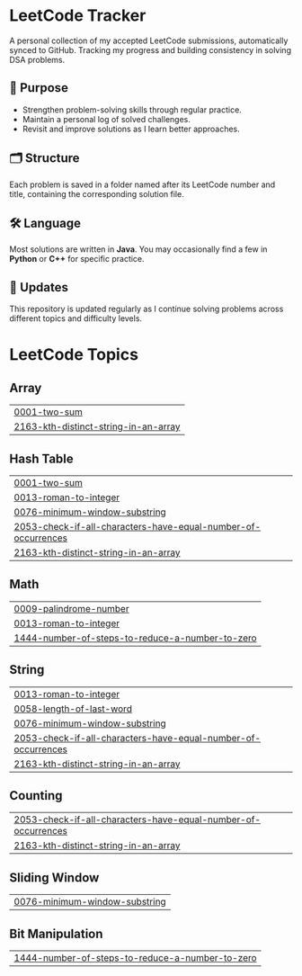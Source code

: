 # LeetCode Tracker
A personal collection of my accepted LeetCode submissions, automatically synced to GitHub. Tracking my progress and building consistency in solving DSA problems.

## 🎯 Purpose
- Strengthen problem-solving skills through regular practice.
- Maintain a personal log of solved challenges.
- Revisit and improve solutions as I learn better approaches.

## 🗂️ Structure
Each problem is saved in a folder named after its LeetCode number and title, containing the corresponding solution file.

## 🛠️ Language
Most solutions are written in **Java**. You may occasionally find a few in **Python** or **C++** for specific practice.

## 🔄 Updates
This repository is updated regularly as I continue solving problems across different topics and difficulty levels.


<!---LeetCode Topics Start-->
# LeetCode Topics
## Array
|  |
| ------- |
| [0001-two-sum](https://github.com/ramyashreemk44/LeetCode/tree/master/0001-two-sum) |
| [2163-kth-distinct-string-in-an-array](https://github.com/ramyashreemk44/LeetCode/tree/master/2163-kth-distinct-string-in-an-array) |
## Hash Table
|  |
| ------- |
| [0001-two-sum](https://github.com/ramyashreemk44/LeetCode/tree/master/0001-two-sum) |
| [0013-roman-to-integer](https://github.com/ramyashreemk44/LeetCode/tree/master/0013-roman-to-integer) |
| [0076-minimum-window-substring](https://github.com/ramyashreemk44/LeetCode/tree/master/0076-minimum-window-substring) |
| [2053-check-if-all-characters-have-equal-number-of-occurrences](https://github.com/ramyashreemk44/LeetCode/tree/master/2053-check-if-all-characters-have-equal-number-of-occurrences) |
| [2163-kth-distinct-string-in-an-array](https://github.com/ramyashreemk44/LeetCode/tree/master/2163-kth-distinct-string-in-an-array) |
## Math
|  |
| ------- |
| [0009-palindrome-number](https://github.com/ramyashreemk44/LeetCode/tree/master/0009-palindrome-number) |
| [0013-roman-to-integer](https://github.com/ramyashreemk44/LeetCode/tree/master/0013-roman-to-integer) |
| [1444-number-of-steps-to-reduce-a-number-to-zero](https://github.com/ramyashreemk44/LeetCode/tree/master/1444-number-of-steps-to-reduce-a-number-to-zero) |
## String
|  |
| ------- |
| [0013-roman-to-integer](https://github.com/ramyashreemk44/LeetCode/tree/master/0013-roman-to-integer) |
| [0058-length-of-last-word](https://github.com/ramyashreemk44/LeetCode/tree/master/0058-length-of-last-word) |
| [0076-minimum-window-substring](https://github.com/ramyashreemk44/LeetCode/tree/master/0076-minimum-window-substring) |
| [2053-check-if-all-characters-have-equal-number-of-occurrences](https://github.com/ramyashreemk44/LeetCode/tree/master/2053-check-if-all-characters-have-equal-number-of-occurrences) |
| [2163-kth-distinct-string-in-an-array](https://github.com/ramyashreemk44/LeetCode/tree/master/2163-kth-distinct-string-in-an-array) |
## Counting
|  |
| ------- |
| [2053-check-if-all-characters-have-equal-number-of-occurrences](https://github.com/ramyashreemk44/LeetCode/tree/master/2053-check-if-all-characters-have-equal-number-of-occurrences) |
| [2163-kth-distinct-string-in-an-array](https://github.com/ramyashreemk44/LeetCode/tree/master/2163-kth-distinct-string-in-an-array) |
## Sliding Window
|  |
| ------- |
| [0076-minimum-window-substring](https://github.com/ramyashreemk44/LeetCode/tree/master/0076-minimum-window-substring) |
## Bit Manipulation
|  |
| ------- |
| [1444-number-of-steps-to-reduce-a-number-to-zero](https://github.com/ramyashreemk44/LeetCode/tree/master/1444-number-of-steps-to-reduce-a-number-to-zero) |
<!---LeetCode Topics End-->